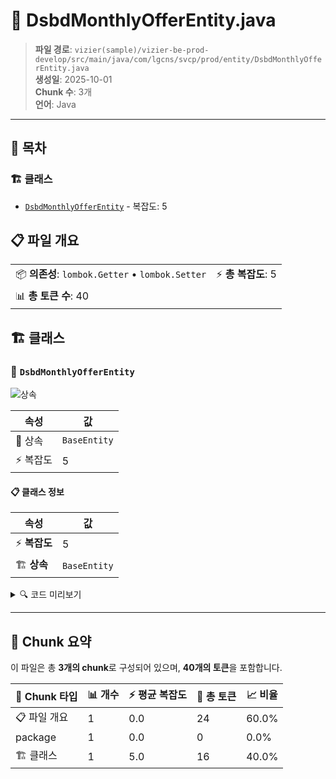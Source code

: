 # 📄 DsbdMonthlyOfferEntity.java

> **파일 경로**: `vizier(sample)/vizier-be-prod-develop/src/main/java/com/lgcns/svcp/prod/entity/DsbdMonthlyOfferEntity.java`  
> **생성일**: 2025-10-01  
> **Chunk 수**: 3개  
> **언어**: Java
---

## 📑 목차

### 🏗️ 클래스
- [`DsbdMonthlyOfferEntity`](#class-dsbdmonthlyofferentity) - 복잡도: 5

## 📋 파일 개요

| | |
|--|--|
| 📦 **의존성**: `lombok.Getter` • `lombok.Setter` | ⚡ **총 복잡도**: 5 |
| 📊 **총 토큰 수**: 40 |  |



## 🏗️ 클래스

### <a id="class-dsbdmonthlyofferentity"></a>🎯 `DsbdMonthlyOfferEntity`

![상속](https://img.shields.io/badge/상속-1개-blue)

| 속성 | 값 |
|------|----|
| 🧬 상속 | `BaseEntity` |
| ⚡ 복잡도 | 5 |



#### 📋 클래스 정보

| 속성 | 값 |
|------|----|
| ⚡ **복잡도** | 5 || 📍 **라인 범위** | 8-8 |
| 🏗️ **상속** | `BaseEntity` || 🏷️ **태그** | `class, java` |

<details>
<summary>🔍 코드 미리보기</summary>

```java
public class DsbdMonthlyOfferEntity extends BaseEntity {
	
	private String yearMonth;
	private String offerTypeName;
	private Integer offerCnt;
}...
```

**Chunk 정보**
- 🆔 **ID**: `3ace119e59d0`
- 📍 **라인**: 8-8
- 📊 **토큰**: 16
- 🏷️ **태그**: `class, java`

</details>

---





## 🧩 Chunk 요약

이 파일은 총 **3개의 chunk**로 구성되어 있으며, **40개의 토큰**을 포함합니다.

| 🧩 Chunk 타입 | 📊 개수 | ⚡ 평균 복잡도 | 📝 총 토큰 | 📈 비율 |
|---------------|--------|-------------|----------|--------|
| 📋 파일 개요 | 1 | 0.0 | 24 | 60.0% |
| package | 1 | 0.0 | 0 | 0.0% |
| 🏗️ 클래스 | 1 | 5.0 | 16 | 40.0% |

